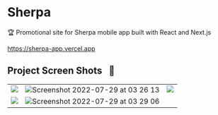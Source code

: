 # Sherpa

🏆 Promotional site for Sherpa mobile app built with React and Next.js

https://sherpa-app.vercel.app


## Project Screen Shots &nbsp; :camera_flash:

<table >
  <tr>
   <td valign="top">
      <img src="https://user-images.githubusercontent.com/60392502/199997059-3cad3930-6046-4fba-8b95-6cad9cec7753.png" >
    </td>
    <td valign="top">
      <img alt="Screenshot 2022-07-29 at 03 26 13" src="https://user-images.githubusercontent.com/60392502/199997050-da477c1b-2bad-4b4a-b060-29b84de2ff5f.png">
    </td>
     <td valign="top">
      <img src="https://user-images.githubusercontent.com/60392502/199997036-98726cf2-8dfa-49f5-95d9-81e0823c9c01.png">
    </td>
  </tr>
  
  <tr>
    <td valign="top">
    <img src="https://user-images.githubusercontent.com/60392502/199997045-ee8be079-fa7f-45a8-8bde-921e9222f594.png">
    </td>
    <td valign="top">
      <img  alt="Screenshot 2022-07-29 at 03 29 06" src="https://user-images.githubusercontent.com/60392502/199997048-bb2a1ba4-20c1-4293-8249-a3bbf4fad6f0.png">
    </td>    
  </tr>
</table>
